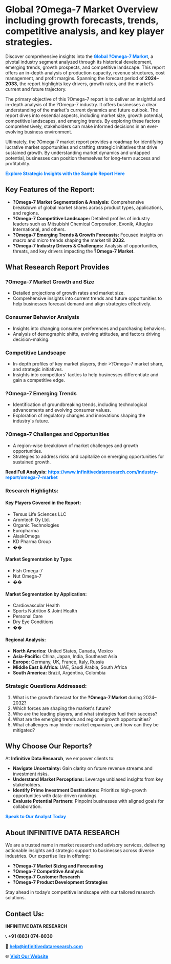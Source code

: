 <h1>Global ?Omega-7 Market Overview including growth forecasts, trends, competitive analysis, and key player strategies.</h1>
<p>
Discover comprehensive insights into the 
<a href="https://www.infinitivedataresearch.com/industry-report/omega-7-market" rel="dofollow" style="color: #007BFF; text-decoration: none;"><strong>Global ?Omega-7 Market</strong></a>, a pivotal industry segment analyzed through its historical development, emerging trends, growth prospects, and competitive landscape. This report offers an in-depth analysis of production capacity, revenue structures, cost management, and profit margins. Spanning the forecast period of <strong>2024–2033</strong>, the report highlights key drivers, growth rates, and the market’s current and future trajectory.
</p>
<p>
The primary objective of this ?Omega-7 report is to deliver an insightful and in-depth analysis of the ?Omega-7 industry. It offers businesses a clear understanding of the market's current dynamics and future outlook. The report dives into essential aspects, including market size, growth potential, competitive landscapes, and emerging trends. By exploring these factors comprehensively, stakeholders can make informed decisions in an ever-evolving business environment.
</p>
<p>
Ultimately, the ?Omega-7 market report provides a roadmap for identifying lucrative market opportunities and crafting strategic initiatives that drive sustained growth. By understanding market dynamics and untapped potential, businesses can position themselves for long-term success and profitability.
</p>
<p>
<a href="https://www.infinitivedataresearch.com/request-sample/reportId=108447" style="color: #007BFF; text-decoration: none;"><strong>Explore Strategic Insights with the Sample Report Here</strong></a>
</p>

<h2>Key Features of the Report:</h2>
<ul>
<li><strong>?Omega-7 Market Segmentation & Analysis:</strong> Comprehensive breakdown of global market shares across product types, applications, and regions.</li>
<li><strong>?Omega-7 Competitive Landscape:</strong> Detailed profiles of industry leaders such as Mitsubishi Chemical Corporation, Evonik, Altuglas International, and others.</li>
<li><strong>?Omega-7 Emerging Trends & Growth Forecasts:</strong> Focused insights on macro and micro trends shaping the market till <strong>2032</strong>.</li>
<li><strong>?Omega-7 Industry Drivers & Challenges:</strong> Analysis of opportunities, threats, and key drivers impacting the <strong>?Omega-7 Market</strong>.</li>
</ul>

<h2>What Research Report Provides</h2>
<h3>?Omega-7 Market Growth and Size</h3>
<ul>
<li>Detailed projections of growth rates and market size.</li>
<li>Comprehensive insights into current trends and future opportunities to help businesses forecast demand and align strategies effectively.</li>
</ul>

<h3>Consumer Behavior Analysis</h3>
<ul>
<li>Insights into changing consumer preferences and purchasing behaviors.</li>
<li>Analysis of demographic shifts, evolving attitudes, and factors driving decision-making.</li>
</ul>

<h3>Competitive Landscape</h3>
<ul>
<li>In-depth profiles of key market players, their >?Omega-7 market share, and strategic initiatives.</li>
<li>Insights into competitors' tactics to help businesses differentiate and gain a competitive edge.</li>
</ul>

<h3>?Omega-7 Emerging Trends</h3>
<ul>
<li>Identification of groundbreaking trends, including technological advancements and evolving consumer values.</li>
<li>Exploration of regulatory changes and innovations shaping the industry's future.</li>
</ul>

<h3>?Omega-7 Challenges and Opportunities</h3>
<ul>
<li>A region-wise breakdown of market challenges and growth opportunities.</li>
<li>Strategies to address risks and capitalize on emerging opportunities for sustained growth.</li>
</ul>
<p><strong>Read Full Analysis:</strong> <a href="https://www.infinitivedataresearch.com/industry-report/omega-7-market" rel="dofollow" style="color: #007BFF; text-decoration: none;"><strong>https://www.infinitivedataresearch.com/industry-report/omega-7-market</strong></a></p>
<h3>Research Highlights:</h3>
<h4>Key Players Covered in the Report:</h4>
<ul><li>Tersus Life Sciences LLC</li><li>Aromtech Oy Ltd.</li><li>Organic Technologies</li><li>Europharma</li><li>AlaskOmega</li><li>KD Pharma Group</li><li>��</li></ul>
<h4>Market Segmentation by Type:</h4>
<ul><li>Fish Omega-7</li><li>Nut Omega-7</li><li>��</li></ul>
<h4>Market Segmentation by Application:</h4>
<ul><li>Cardiovascular Health</li><li>Sports Nutrition &amp; Joint Health</li><li>Personal Care</li><li>Dry Eye Conditions</li><li>��</li></ul>

<h4>Regional Analysis:</h4>
<ul>
<li><strong>North America:</strong> United States, Canada, Mexico</li>
<li><strong>Asia-Pacific:</strong> China, Japan, India, Southeast Asia</li>
<li><strong>Europe:</strong> Germany, UK, France, Italy, Russia</li>
<li><strong>Middle East & Africa:</strong> UAE, Saudi Arabia, South Africa</li>
<li><strong>South America:</strong> Brazil, Argentina, Colombia</li>
</ul>

<h3>Strategic Questions Addressed:</h3>
<ol>
<li>What is the growth forecast for the <strong>?Omega-7 Market</strong> during 2024–2032?</li>
<li>Which forces are shaping the market's future?</li>
<li>Who are the leading players, and what strategies fuel their success?</li>
<li>What are the emerging trends and regional growth opportunities?</li>
<li>What challenges may hinder market expansion, and how can they be mitigated?</li>
</ol>

<h2>Why Choose Our Reports?</h2>
<p>At <strong>Infinitive Data Research</strong>, we empower clients to:</p>
<ul>
<li><strong>Navigate Uncertainty:</strong> Gain clarity on future revenue streams and investment risks.</li>
<li><strong>Understand Market Perceptions:</strong> Leverage unbiased insights from key stakeholders.</li>
<li><strong>Identify Prime Investment Destinations:</strong> Prioritize high-growth opportunities with data-driven rankings.</li>
<li><strong>Evaluate Potential Partners:</strong> Pinpoint businesses with aligned goals for collaboration.</li>
</ul>
<p><a href="https://www.infinitivedataresearch.com/industry-report/omega-7-market" rel="dofollow" style="color: #007BFF; text-decoration: none;"><strong>Speak to Our Analyst Today</strong></a></p>

<h2>About INFINITIVE DATA RESEARCH</h2>
<p>We are a trusted name in market research and advisory services, delivering actionable insights and strategic support to businesses across diverse industries. Our expertise lies in offering:</p>
<ul>
<li><strong>?Omega-7 Market Sizing and Forecasting</strong></li>
<li><strong>?Omega-7 Competitive Analysis</strong></li>
<li><strong>?Omega-7 Customer Research</strong></li>
<li><strong>?Omega-7 Product Development Strategies</strong></li>
</ul>
<p>Stay ahead in today’s competitive landscape with our tailored research solutions.</p>

<h2>Contact Us:</h2>
<p><strong>INFINITIVE DATA RESEARCH</strong></p>
<p>📞 <strong>+91 (883) 074-8030</strong></p>
<p>📧 <strong><a href="mailto:help@infinitivedataresearch.com" style="color: #007BFF;">help@infinitivedataresearch.com</a></strong></p>
<p>🌐 <strong><a href="https://www.infinitivedataresearch.com" rel="dofollow" style="color: #007BFF;">Visit Our Website</a></strong></p>